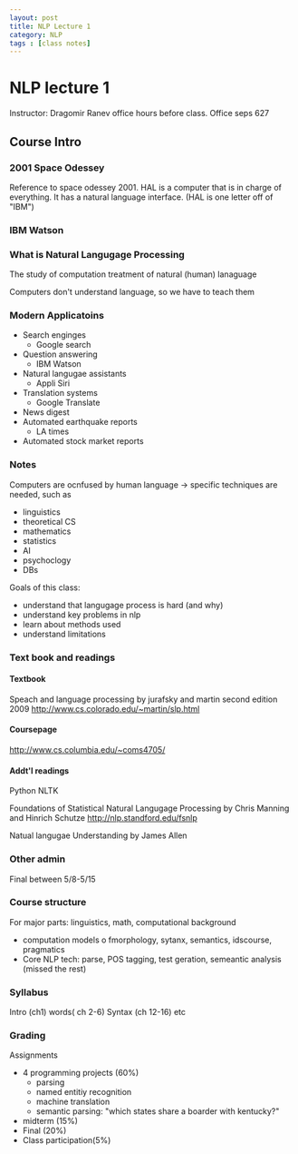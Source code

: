 ```yaml
---
layout: post
title: NLP Lecture 1
category: NLP
tags : [class notes]
---
```


# NLP lecture 1

Instructor: Dragomir Ranev
office hours before class. Office seps 627

## Course Intro
### 2001 Space Odessey
Reference to space odessey 2001. HAL is a computer that is in charge of everything. It has a natural language interface. (HAL is one letter off of "IBM")

### IBM Watson

### What is Natural Langugage Processing
The study of computation treatment of natural (human) lanaguage

Computers don't understand language, so we have to teach them

### Modern Applicatoins
* Search enginges
	* Google search
* Question answering
	* IBM Watson
* Natural langugae assistants
	* Appli Siri
* Translation systems
	* Google Translate
* News digest
* Automated earthquake reports
	* LA times
* Automated stock market reports

### Notes
Computers are ocnfused by human language
-> specific techniques are needed, such as
* linguistics
* theoretical CS
* mathematics
* statistics
* AI
* psychoclogy
* DBs

Goals of this class:
* understand that langugage process is hard (and why)
* understand key problems in nlp
* learn about methods used
* understand limitations

### Text book and readings
#### Textbook
Speach and language processing
by jurafsky and martin
second edition 2009
http://www.cs.colorado.edu/~martin/slp.html

#### Coursepage
http://www.cs.columbia.edu/~coms4705/

#### Addt'l readings
Python NLTK

Foundations of Statistical Natural Langugage Processing by Chris Manning and Hinrich Schutze
http://nlp.standford.edu/fsnlp

Natual langugae Understanding by James Allen

### Other admin
Final between 5/8-5/15

### Course structure
For major parts:
 linguistics, math, computational background
* computation models o fmorphology, sytanx, semantics, idscourse, pragmatics
* Core NLP tech: parse, POS tagging, test geration, semeantic analysis
(missed the rest)

### Syllabus
Intro (ch1)
words( ch 2-6)
Syntax (ch 12-16)
etc

### Grading
Assignments
 * 4 programming projects (60%)
	* parsing
	* named entitiy recognition
	* machine translation
	* semantic parsing: "which states share a boarder with kentucky?"
 * midterm (15%)
 * Final (20%)
 * Class participation(5%)



